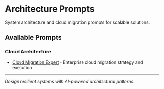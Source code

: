 # Architecture Prompts

System architecture and cloud migration prompts for scalable solutions.

## Available Prompts

### Cloud Architecture
- [Cloud Migration Expert](./cloud-migration-expert.md) - Enterprise cloud migration strategy and execution

---

*Design resilient systems with AI-powered architectural patterns.*